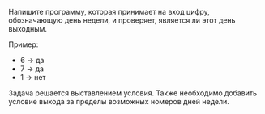 Напишите программу, которая принимает на вход цифру, обозначающую день недели, и проверяет, является ли этот день выходным.

Пример:

- 6 -> да
- 7 -> да
- 1 -> нет

Задача решается выставлением условия. Также необходимо добавить условие выхода за пределы возможных номеров дней недели.